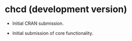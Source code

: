 # chcd (development version)

* Initial CRAN submission.

- Initial submission of core functionality.
